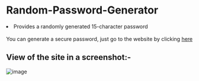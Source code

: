 # Random-Password-Generator

<li> Provides a randomly generated 15-character password </li> <br>
You can generate a secure password, just go to the website by clicking <a href="https://swati-01.github.io/Random-Password-Generator/">here</a>

## View of the site in a screenshot:-
![image](https://user-images.githubusercontent.com/86122364/200823151-e2ece44a-67d5-43e2-b0d9-a7c1bcf6c76f.png)
